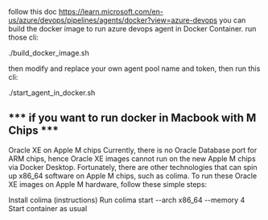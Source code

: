 follow this doc https://learn.microsoft.com/en-us/azure/devops/pipelines/agents/docker?view=azure-devops
you can build the docker image to run azure devops agent in Docker Container.
run those cli:

./build_docker_image.sh

then modify and replace your own agent pool name and token, then run this cli:

./start_agent_in_docker.sh


## *** if you want to run docker in Macbook with M Chips *** 

Oracle XE on Apple M chips
Currently, there is no Oracle Database port for ARM chips, hence Oracle XE images cannot run on the new Apple M chips via Docker Desktop.
Fortunately, there are other technologies that can spin up x86_64 software on Apple M chips, such as colima⁠. To run these Oracle XE images on Apple M hardware, follow these simple steps:

Install colima (instructions⁠)
Run colima start --arch x86_64 --memory 4
Start container as usual
